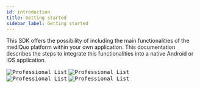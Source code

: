 ```yaml
---
id: introduction
title: Getting started
sidebar_label: Getting started
---
```


This SDK offers the possibility of including the main functionalities of the mediQuo platform within your own application.
This documentation describes the steps to integrate this functionalities into a native Android or iOS application.

<kbd>![Professional List](http://developer.mediquo.com/img/professional_list.jpg "Professional List")</kbd>
<kbd>![Professional List](http://developer.mediquo.com/img/chat.jpg "Professional List")</kbd>
</br>
<kbd>![Professional List](http://developer.mediquo.com/img/videocall.jpg "Professional List")</kbd>
<kbd>![Professional List](http://developer.mediquo.com/img/medical_history.jpg "Professional List")</kbd>
